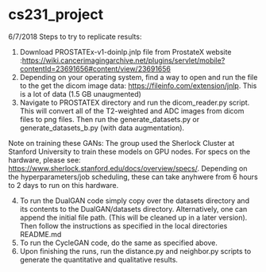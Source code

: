 # cs231_project
6/7/2018
Steps to try to replicate results:
1. Download PROSTATEx-v1-doinlp.jnlp file from ProstateX website :https://wiki.cancerimagingarchive.net/plugins/servlet/mobile?contentId=23691656#content/view/23691656 
2. Depending on your operating system, find a way to open and run the file to the get the dicom image data: https://fileinfo.com/extension/jnlp. This is a lot of data (1.5 GB unaugmented)
3. Navigate to PROSTATEX directory and run the dicom_reader.py script. This will convert all of the T2-weighted and ADC images from dicom files to png files. Then run the generate_datasets.py or generate_datasets_b.py (with data augmentation).

Note on training these GANs: The group used the Sherlock Cluster at Stanford University to train these models on GPU nodes. For specs on the hardware, please see: https://www.sherlock.stanford.edu/docs/overview/specs/. Depending on the hyperparameters/job scheduling, these can take anyhwere from 6 hours to 2 days to run on this hardware.

4. To run the DualGAN code simply copy over the datasets directory and its contents to the DualGAN/datasets directory. Alternatively, one can append the initial file path. (This will be cleaned up in a later version). Then follow the instructions as specified in the local directories README.md
5. To run the CycleGAN code, do the same as specified above.
6. Upon finishing the runs, run the distance.py and neighbor.py scripts to generate the quantitative and qualitative results.
